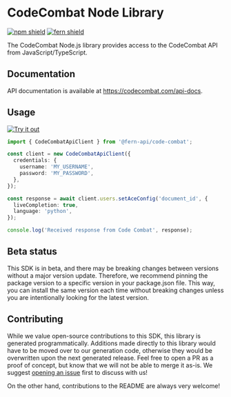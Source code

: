 # CodeCombat Node Library

[![npm shield](https://img.shields.io/npm/v/@fern-api/codecombat)](https://www.npmjs.com/package/@fern-api/codecombat)
[![fern shield](https://img.shields.io/badge/%F0%9F%8C%BF-SDK%20generated%20by%20Fern-brightgreen)](https://github.com/fern-api/fern)

The CodeCombat Node.js library provides access to the CodeCombat API from JavaScript/TypeScript.

## Documentation

API documentation is available at https://codecombat.com/api-docs.

## Usage

[![Try it out](https://developer.stackblitz.com/img/open_in_stackblitz.svg)](https://stackblitz.com/edit/typescript-example-using-sdk-built-with-fern-zrfb4p?file=app.ts)

```typescript
import { CodeCombatApiClient } from '@fern-api/code-combat';

const client = new CodeCombatApiClient({
  credentials: {
    username: 'MY_USERNAME',
    password: 'MY_PASSWORD',
  },
});

const response = await client.users.setAceConfig('document_id', {
  liveCompletion: true,
  language: 'python',
});

console.log('Received response from Code Combat', response);
```

## Beta status

This SDK is in beta, and there may be breaking changes between versions without a major version update. Therefore, we recommend pinning the package version to a specific version in your package.json file. This way, you can install the same version each time without breaking changes unless you are intentionally looking for the latest version.

## Contributing

While we value open-source contributions to this SDK, this library is generated programmatically. Additions made directly to this library would have to be moved over to our generation code, otherwise they would be overwritten upon the next generated release. Feel free to open a PR as a proof of concept, but know that we will not be able to merge it as-is. We suggest [opening an issue](https://github.com/fern-codecombat/codecombat-node/issues) first to discuss with us!

On the other hand, contributions to the README are always very welcome!
